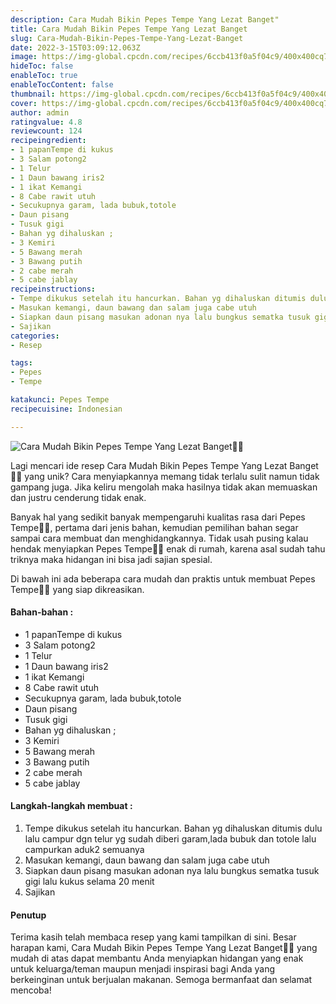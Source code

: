 ```yaml
---
description: Cara Mudah Bikin Pepes Tempe Yang Lezat Banget"
title: Cara Mudah Bikin Pepes Tempe Yang Lezat Banget
slug: Cara-Mudah-Bikin-Pepes-Tempe-Yang-Lezat-Banget
date: 2022-3-15T03:09:12.063Z
image: https://img-global.cpcdn.com/recipes/6ccb413f0a5f04c9/400x400cq70/photo.jpg
hideToc: false
enableToc: true
enableTocContent: false
thumbnail: https://img-global.cpcdn.com/recipes/6ccb413f0a5f04c9/400x400cq70/photo.jpg
cover: https://img-global.cpcdn.com/recipes/6ccb413f0a5f04c9/400x400cq70/photo.jpg
author: admin
ratingvalue: 4.8
reviewcount: 124
recipeingredient:
- 1 papanTempe di kukus
- 3 Salam potong2
- 1 Telur
- 1 Daun bawang iris2
- 1 ikat Kemangi
- 8 Cabe rawit utuh
- Secukupnya garam, lada bubuk,totole
- Daun pisang
- Tusuk gigi
- Bahan yg dihaluskan ;
- 3 Kemiri
- 5 Bawang merah
- 3 Bawang putih
- 2 cabe merah
- 5 cabe jablay
recipeinstructions:
- Tempe dikukus setelah itu hancurkan. Bahan yg dihaluskan ditumis dulu lalu campur dgn telur yg sudah diberi garam,lada bubuk dan totole lalu campurkan aduk2 semuanya
- Masukan kemangi, daun bawang dan salam juga cabe utuh
- Siapkan daun pisang masukan adonan nya lalu bungkus sematka tusuk gigi lalu kukus selama 20 menit
- Sajikan
categories:
- Resep

tags:
- Pepes
- Tempe

katakunci: Pepes Tempe
recipecuisine: Indonesian

---
```


![Cara Mudah Bikin Pepes Tempe Yang Lezat Banget👩‍🍳](https://img-global.cpcdn.com/recipes/6ccb413f0a5f04c9/400x400cq70/photo.jpg)

Lagi mencari ide resep Cara Mudah Bikin Pepes Tempe Yang Lezat Banget👩‍🍳 yang unik? Cara menyiapkannya memang tidak terlalu sulit namun tidak gampang juga. Jika keliru mengolah maka hasilnya tidak akan memuaskan dan justru cenderung tidak enak.

Banyak hal yang sedikit banyak mempengaruhi kualitas rasa dari Pepes Tempe👩‍🍳, pertama dari jenis bahan, kemudian pemilihan bahan segar sampai cara membuat dan menghidangkannya. Tidak usah pusing kalau hendak menyiapkan Pepes Tempe👩‍🍳 enak di rumah, karena asal sudah tahu triknya maka hidangan ini bisa jadi sajian spesial.

Di bawah ini ada beberapa cara mudah dan praktis untuk membuat Pepes Tempe👩‍🍳 yang siap dikreasikan.

<!--inarticleads1-->

#### Bahan-bahan :

- 1 papanTempe di kukus
- 3 Salam potong2
- 1 Telur
- 1 Daun bawang iris2
- 1 ikat Kemangi
- 8 Cabe rawit utuh
- Secukupnya garam, lada bubuk,totole
- Daun pisang
- Tusuk gigi
- Bahan yg dihaluskan ;
- 3 Kemiri
- 5 Bawang merah
- 3 Bawang putih
- 2 cabe merah
- 5 cabe jablay

<!--inarticleads2-->

#### Langkah-langkah membuat :

1. Tempe dikukus setelah itu hancurkan. Bahan yg dihaluskan ditumis dulu lalu campur dgn telur yg sudah diberi garam,lada bubuk dan totole lalu campurkan aduk2 semuanya
1. Masukan kemangi, daun bawang dan salam juga cabe utuh
1. Siapkan daun pisang masukan adonan nya lalu bungkus sematka tusuk gigi lalu kukus selama 20 menit
1. Sajikan

#### Penutup

Terima kasih telah membaca resep yang kami tampilkan di sini. Besar harapan kami, Cara Mudah Bikin Pepes Tempe Yang Lezat Banget👩‍🍳 yang mudah di atas dapat membantu Anda menyiapkan hidangan yang enak untuk keluarga/teman maupun menjadi inspirasi bagi Anda yang berkeinginan untuk berjualan makanan. Semoga bermanfaat dan selamat mencoba!